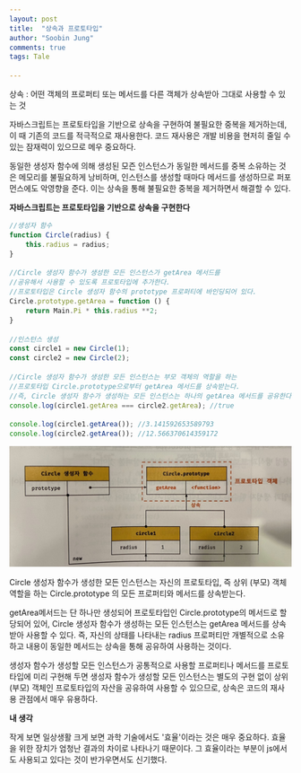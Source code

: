 ```yaml
---
layout: post
title:  "상속과 프로토타입"
author: "Soobin Jung"
comments: true
tags: Tale

---
```


상속 : 어떤 객체의 프로퍼티 또는 메서드를 다른 객체가 상속받아 그대로 사용할 수 있는 것

자바스크립트는 프로토타입을 기반으로 상속을 구현하여 불필요한 중복을 제거하는데, 이 때 기존의 코드를 적극적으로 재사용한다. 코드 재사용은 개발 비용을 현저히 줄일 수 있는 잠재력이 있으므로 메우 중요하다. 

동일한 생성자 함수에 의해 생성된 모즌 인스턴스가 동일한 메서드를 중복 소유하는 것은 메모리를 불필요하게 낭비하며, 인스턴스를 생성할 때마다 메서드를 생성하므로 퍼포먼스에도 악영향을 준다. 이는 상속을 통해 불필요한 중복을 제거하면서 해결할 수 있다. 

**자바스크립트는 프로토타입을 기반으로 상속을 구현한다**

```javascript
//생성자 함수
function Circle(radius) {
	this.radius = radius;
}

//Circle 생성자 함수가 생성한 모든 인스턴스가 getArea 메서드를 
//공유해서 사용할 수 있도록 프로토타입에 추가한다.
//프로토타입은 Circle 생성자 함수의 prototype 프로퍼티에 바인딩되어 있다.
Circle.prototype.getArea = function () {
	return Main.Pi * this.radius **2;
}

//인스턴스 생성
const circle1 = new Circle(1);
const circle2 = new Circle(2);

//Circle 생성자 함수가 생성한 모든 인스턴스는 부모 객체의 역할을 하는
//프로토타입 Circle.prototype으로부터 getArea 메서드를 상속받는다.
//즉, Circle 생성자 함수가 생성하는 모든 인스턴스는 하나의 getArea 메서드를 공유한다. 
console.log(circle1.getArea === circle2.getArea); //true

console.log(circle1.getArea()); //3.141592653589793
console.log(circle2.getArea()); //12.566370614359172
```



![상속에 의한 메서드 공유](./images/inheritance.jpg)

Circle 생성자 함수가 생성한 모든 인스턴스는 자신의 프로토타입, 즉 상위 (부모) 객체 역할을 하는 Circle.prototype 의 모든 프로퍼티와 메서드를 상속받는다. 

getArea메서드는 단 하나만 생성되어 프로토타입인 Circle.prototype의 메서드로 할당되어 있어, Circle 생성자 함수가 생성하는 모든 인스턴스는 getArea 메서드를 상속받아 사용할 수 있다. 즉, 자신의 상태를 나타내는 radius  프로퍼티만 개별적으로 소유하고 내용이 동일한 메서드는 상속을 통해 공유하여 사용하는 것이다.

생성자 함수가 생성할 모든 인스턴스가 공통적으로 사용할 프로퍼티나 메서드를 프로토타입에 미리 구현해 두면 생성자 함수가 생성할 모든 인스턴스는 별도의 구현 없이 상위 (부모) 객체인 프로토타입의 자산을 공유하여 사용할 수 있으므로, 상속은 코드의 재사용 관점에서 매우 유용하다. 



**내 생각**

작게 보면 일상생활 크게 보면 과학 기술에서도 '효율'이라는 것은 매우 중요하다. 효율을 위한 장치가 엄청난 결과의 차이로 나타나기 때문이다. 그 효율이라는 부분이 js에서도 사용되고 있다는 것이 반가우면서도 신기했다.  